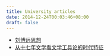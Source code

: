 ```yaml
---
title: University articles
date: 2014-12-24T00:03:46+08:00
draft: false
---
```


* [刘博远思想](http://media.leidenschaft.cn/university_articles/刘博远思想.docx)
* [从十七年文学看文学工具论的时代特征](http://media.leidenschaft.cn/university_articles/从十七年文学看文学工具论的时代特征.doc)
